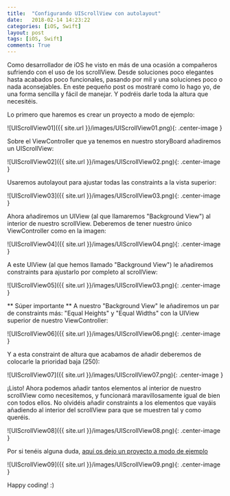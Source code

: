 ```yaml
---
title:  "Configurando UIScrollView con autolayout"
date:   2018-02-14 14:23:22
categories: [iOS, Swift]
layout: post
tags: [iOS, Swift]
comments: True
---
```

Como desarrollador de iOS he visto en más de una ocasión a compañeros sufriendo con el uso de los scrollView. Desde soluciones poco elegantes hasta acabados poco funcionales, pasando por mil y una soluciones poco o nada aconsejables. En este pequeño post os mostraré como lo hago yo, de una forma sencilla y fácil de manejar. Y podréis darle toda la altura que necesitéis.

Lo primero que haremos es crear un proyecto a modo de ejemplo:

![UIScrollView01]({{ site.url }}/images/UIScrollView01.png){: .center-image }

Sobre el ViewController que ya tenemos en nuestro storyBoard añadiremos un UIScrollView:

![UIScrollView02]({{ site.url }}/images/UIScrollView02.png){: .center-image }

Usaremos autolayout para ajustar todas las constraints a la vista superior:

![UIScrollView03]({{ site.url }}/images/UIScrollView03.png){: .center-image }

Ahora añadiremos un UIView (al que llamaremos "Background View") al interior de nuestro scrollView. Deberemos de tener nuestro único ViewController como en la imagen:

![UIScrollView04]({{ site.url }}/images/UIScrollView04.png){: .center-image }

A este UIView (al que hemos llamado "Background View") le añadiremos constraints para ajustarlo por completo al scrollView:

![UIScrollView05]({{ site.url }}/images/UIScrollView03.png){: .center-image }

** Súper importante ** A nuestro "Background View" le añadiremos un par de constraints más: "Equal Heights" y "Equal Widths" con la UIView superior de nuestro ViewController:

![UIScrollView06]({{ site.url }}/images/UIScrollView06.png){: .center-image }

Y a esta constraint de altura que acabamos de añadir deberemos de colocarle la prioridad baja (250):

![UIScrollView07]({{ site.url }}/images/UIScrollView07.png){: .center-image }

¡Listo! Ahora podemos añadir tantos elementos al interior de nuestro scrollView como necesitemos, y funcionará maravillosamente igual de bien con todos ellos. No olvidéis añadir constraints a los elementos que vayáis añadiendo al interior del scrollView para que se muestren tal y como queréis.

![UIScrollView08]({{ site.url }}/images/UIScrollView08.png){: .center-image }

Por si tenéis alguna duda, [aquí os dejo un proyecto a modo de ejemplo][enlaceUno]

![UIScrollView09]({{ site.url }}/images/UIScrollView09.png){: .center-image }

Happy coding! :)

[enlaceUno]: https://github.com/oskarko/UIScrollViewExample